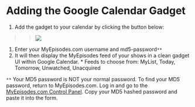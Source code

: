# **Adding the Google Calendar Gadget** #
  1. Add the gadget to your calendar by clicking the button below:
> > [![](https://my-episodes-2-ical.googlecode.com/svn/wiki/images/addToGC.gif)](https://www.google.com/calendar/render?gadgeturl=https://my-episodes-2-ical.googlecode.com/svn/trunk/myepisodes2ical.xml)
  1. Enter your MyEpisodes.com username and md5-password`**`
  1. It will then display the MyEpisodes feed of your shows in a clean gadget UI within Google Calendar.
    * Feeds to choose from: MyList, Today, Tomorrow, Unwatched, Unacquired


`**` Your MD5 password is NOT your normal password. To find your MD5 password, return to MyEpisodes.com. Log in and go to the [MyEpisodes.com Control Panel](http://www.myepisodes.com/cp.php). Copy your MD5 hashed password and paste it into the form.